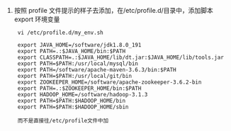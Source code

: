 1) 按照 profile 文件提示的样子去添加，在/etc/profile.d/目录中，添加脚本 export 环境变量

        vi /etc/profile.d/my_env.sh
        
        export JAVA_HOME=/software/jdk1.8.0_191
        export PATH=.:$JAVA_HOME/bin:$PATH
        export CLASSPATH=.:$JAVA_HOME/lib/dt.jar:$JAVA_HOME/lib/tools.jar
        export PATH=$PATH:/usr/local/mysql/bin
        export PATH=/software/apache-maven-3.6.3/bin:$PATH
        export PATH=$PATH:/usr/local/git/bin
        export ZOOKEEPER_HOME=/software/apache-zookeeper-3.6.2-bin
        export PATH=.:$ZOOKEEPER_HOME/bin:$PATH
        export HADOOP_HOME=/software/hadoop-3.1.3
        export PATH=$PATH:$HADOOP_HOME/bin
        export PATH=$PATH:$HADOOP_HOME/sbin

        而不是直接往/etc/profile文件中加